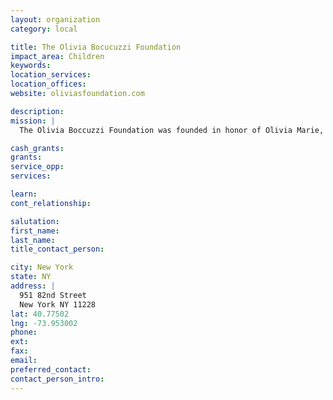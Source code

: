 ```yaml
---
layout: organization
category: local

title: The Olivia Bocucuzzi Foundation
impact_area: Children
keywords: 
location_services: 
location_offices: 
website: oliviasfoundation.com

description: 
mission: |
  The Olivia Boccuzzi Foundation was founded in honor of Olivia Marie, a courageous, smart, beautiful and spunky little girl who was nearly 3 when she lost her 11-month battle with a PNET brainstem tumor, a form of childhood cancer. Our foundation is dedicated to honoring Olivia’s memory by providing funds to world-renowned hospitals and scientists actively researching cures for pediatric brain tumors.

cash_grants: 
grants: 
service_opp: 
services: 

learn: 
cont_relationship: 

salutation: 
first_name: 
last_name: 
title_contact_person: 

city: New York
state: NY
address: |
  951 82nd Street  
  New York NY 11228
lat: 40.77502
lng: -73.953002
phone: 
ext: 
fax: 
email: 
preferred_contact: 
contact_person_intro: 
---
```

